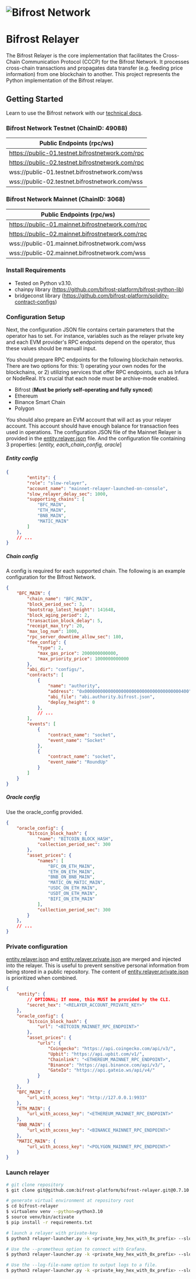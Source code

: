 # ![Bifrost Network](media/bifrost_header.jpeg)

# Bifrost Relayer

The Bifrost Relayer is the core implementation that facilitates the Cross-Chain Communication Protocol (CCCP) for the
Bifrost Network. It processes cross-chain transactions and propagates data transfer (e.g. feeding price information)
from one blockchain to another. This project represents the Python implementation of the Bifrost relayer.

## Getting Started

Learn to use the Bifrost network with our [technical docs](https://docs.bifrostnetwork.com/bifrost-network).

### Bifrost Network Testnet (ChainID: 49088)

| Public Endpoints (rpc/ws)                        |
|--------------------------------------------------|
| https://public-01.testnet.bifrostnetwork.com/rpc |
| https://public-02.testnet.bifrostnetwork.com/rpc |
| wss://public-01.testnet.bifrostnetwork.com/wss   |
| wss://public-02.testnet.bifrostnetwork.com/wss   |

### Bifrost Network Mainnet (ChainID: 3068)

| Public Endpoints (rpc/ws)                        |
|--------------------------------------------------|
| https://public-01.mainnet.bifrostnetwork.com/rpc |
| https://public-02.mainnet.bifrostnetwork.com/rpc |
| wss://public-01.mainnet.bifrostnetwork.com/wss   |
| wss://public-02.mainnet.bifrostnetwork.com/wss   |

### Install Requirements

- Tested on Python v3.10.
- chainpy library (https://github.com/bifrost-platform/bifrost-python-lib)
- bridgeconst library (https://github.com/bifrost-platform/solidity-contract-configs)

### Configuration Setup

Next, the configuration JSON file contains certain parameters that the operator has to set. For instance, variables such as the relayer private key and each EVM provider's RPC endpoints depend on the operator, thus these values should be manuall input.

You should prepare RPC endpoints for the following blockchain networks. There are two options for this: 1) operating your own nodes for the blockchains, or 2) utilizing services that offer RPC endpoints, such as Infura or NodeReal. It’s crucial that each node must be archive-mode enabled.

- Bifrost (**Must be priorly self-operating and fully synced**)
- Ethereum
- Binance Smart Chain
- Polygon

You should also prepare an EVM account that will act as your relayer account. This account should have enough balance for transaction fees used in operations. The configuration JSON file of the Mainnet Relayer is provided in the [entity.relayer.json](configs/entity.relayer.json) file. And the configuration file containing 3 properties: [_entity, each_chain_config, oracle_]

##### Entity config

```json
{
        "entity": {
        "role": "slow-relayer",
        "account_name": "mainnet-relayer-launched-on-console",
        "slow_relayer_delay_sec": 1000,
        "supporting_chains": [
            "BFC_MAIN",
            "ETH_MAIN",
            "BNB_MAIN",
            "MATIC_MAIN"
        ]
    },
    // ...
}
```

##### Chain config

A config is required for each supported chain. The following is an example configuration for the Bifrost Network.

```json
{
    "BFC_MAIN": {
        "chain_name": "BFC_MAIN",
        "block_period_sec": 3,
        "bootstrap_latest_height": 141648,
        "block_aging_period": 2,
        "transaction_block_delay": 5,
        "receipt_max_try": 20,
        "max_log_num": 1000,
        "rpc_server_downtime_allow_sec": 180,
        "fee_config": {
            "type": 2,
            "max_gas_price": 2000000000000,
            "max_priority_price": 1000000000000
        },
        "abi_dir": "configs/",
        "contracts": [
            {
                "name": "authority",
                "address": "0x0000000000000000000000000000000000000400",
                "abi_file": "abi.authority.bifrost.json",
                "deploy_height": 0
            },
            // ...
        ],
        "events": [
            {
                "contract_name": "socket",
                "event_name": "Socket"
            },
            {
                "contract_name": "socket",
                "event_name": "RoundUp"
            }
        ]
    }
}
```

##### Oracle config

Use the oracle_config provided.

```json
{
    "oracle_config": {
        "bitcoin_block_hash": {
            "name": "BITCOIN_BLOCK_HASH",
            "collection_period_sec": 300
        },
        "asset_prices": {
            "names": [
                "BFC_ON_ETH_MAIN",
                "ETH_ON_ETH_MAIN",
                "BNB_ON_BNB_MAIN",
                "MATIC_ON_MATIC_MAIN",
                "USDC_ON_ETH_MAIN",
                "USDT_ON_ETH_MAIN",
                "BIFI_ON_ETH_MAIN"
            ],
            "collection_period_sec": 300
        }
    },
    // ...
}
```

### Private configuration

[entity.relayer.json](configs/entity.relayer.json)
and [entity.relayer.private.json](configs/entity.relayer.private.json)
are merged and injected into the relayer. This is useful to prevent sensitive personal information from being stored in
a public repository. The content of [entity.relayer.private.json](configs/entity.relayer.private.json) is prioritized
when combined.

```json
{
    "entity": {
        // OPTIONAL; If none, this MUST be provided by the CLI.
        "secret_hex": "<RELAYER_ACCOUNT_PRIVATE_KEY>"
    },
    "oracle_config": {
        "bitcoin_block_hash": {
            "url": "<BITCOIN_MAINNET_RPC_ENDPOINT>"
        },
        "asset_prices": {
            "urls": {
                "Coingecko": "https://api.coingecko.com/api/v3/",
                "Upbit": "https://api.upbit.com/v1/",
                "Chainlink": "<ETHEREUM_MAINNET_RPC_ENDPOINT>",
                "Binance": "https://api.binance.com/api/v3/",
                "GateIo": "https://api.gateio.ws/api/v4/"
            }
        }
    },
    "BFC_MAIN": {
        "url_with_access_key": "http://127.0.0.1:9933"
    },
    "ETH_MAIN": {
        "url_with_access_key": "<ETHEREUM_MAINNET_RPC_ENDPOINT>"
    },
    "BNB_MAIN": {
        "url_with_access_key": "<BINANCE_MAINNET_RPC_ENDPOINT>"
    },
    "MATIC_MAIN": {
        "url_with_access_key": "<POLYGON_MAINNET_RPC_ENDPOINT>"
    }
}

```

### Launch relayer
```sh
# git clone repository
$ git clone git@github.com:bifrost-platform/bifrost-relayer.git@0.7.10

# generate virtual environment at repository root 
$ cd bifrost-relayer
$ virtualenv venv --python=python3.10
$ source venv/bin/activate
$ pip install -r requirements.txt

# launch a relayer with private-key
$ python3 relayer-launcher.py -k <private_key_hex_with_0x_prefix> --slow-relayer

# Use the --prometheus option to connect with Grafana.
$ python3 relayer-launcher.py -k <private_key_hex_with_0x_prefix> --slow-relayer --prometheus

# Use the --log-file-name option to output logs to a file.
$ python3 relayer-launcher.py -k <private_key_hex_with_0x_prefix> --slow-relayer --log-file-name relayer.log

```
